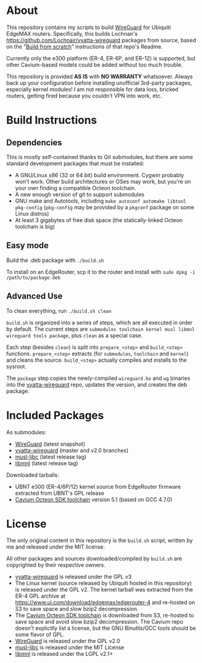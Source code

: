 # About
This repository contains my scripts to build [WireGuard](https://wireguard.com) for Ubiquiti EdgeMAX
routers.  Specifically, this builds Lochnair's https://github.com/Lochnair/vyatta-wireguard packages
from source, based on the "[Build from
scratch](https://github.com/Lochnair/vyatta-wireguard#build-from-scratch)" instructions of that
repo's Readme.

Currently only the e300 platform (ER-4, ER-6P, and ER-12) is supported, but
other Cavium-based models could be added without too much trouble.

This repository is provided **AS IS** with **NO WARRANTY** whatsoever. Always back up your
configuration before installing unofficial 3rd-party packages, especially kernel modules! I am not
responsible for data loss, bricked routers, getting fired because you couldn't VPN into work, etc.

# Build Instructions
## Dependencies
This is mostly self-contained thanks to Git submodules, but there are some standard
development packages that must be installed:

  * A GNU/Linux x86 (32 or 64 bit) build environment. Cygwin probably won't work. Other build
    architectures or OSes may work, but you're on your own finding a compatible Octeon toolchain.
  * A new enough version of git to support submodules
  * GNU make and Autotools, including `make autoconf automake libtool pkg-config` (`pkg-config` may
    be provided by a `pkgconf` package on some Linux distros)
  * At least 3 gigabytes of free disk space (the statically-linked Octeon toolchain is big)

## Easy mode
Build the .deb package with `./build.sh`

To install on an EdgeRouter, scp it to the router and install with `sudo dpkg -i /path/to/package.deb`

## Advanced Use
To clean everything, run `./build.sh clean`

`build.sh` is organized into a series of steps, which are all executed in order by default. The
current steps are `submodules toolchain kernel musl libmnl wireguard tools package`, plus `clean`
as a special case.

Each step (besides `clean`) is split into `prepare_<step>` and `build_<step>` functions.
`prepare_<step>` extracts (for `submodules`, `toolchain` and `kernel`) and cleans the source.
`build_<step>` actually compiles and installs to the sysroot.

The `package` step copies the newly-compiled `wireguard.ko` and `wg` binaries into the
[vyatta-wireguard](https://github.com/Lochnair/vyatta-wireguard) repo, updates the version, and
creates the deb package.

# Included Packages
As submodules:
  * [WireGuard](https://wireguard.com) (latest snapshot)
  * [vyatta-wireguard](https://github.com/Lochnair/vyatta-wireguard) (master and v2.0 branches)
  * [musl-libc](https://www.musl-libc.org/) (latest release tag)
  * [libmnl](https://netfilter.org/projects/libmnl/index.html) (latest release tag)

Downloaded tarballs:
  * UBNT e300 (ER-4/6P/12) kernel source from EdgeRouter firmware extracted from UBNT's GPL release
  * [Cavium Octeon SDK toolchain](https://github.com/Cavium-Open-Source-Distributions/OCTEON-SDK)
    version 5.1 (based on GCC 4.7.0)

# License
The only original content in this repository is the `build.sh` script, written by me and released
under the MIT license.

All other packages and sources downloaded/compiled by `build.sh` are copyrighted by their respective
owners.

  * [vyatta-wireguard](https://github.com/Lochnair/vyatta-wireguard) is released under the GPL v3
  * The Linux kernel (source released by Ubiquiti hosted in this repository) is released under the
    GPL v2. The kernel tarball was extracted from the ER-4 GPL archive at
    https://www.ui.com/download/edgemax/edgerouter-4 and re-hosted on S3 to save space and slow bzip2
    decompression.
  * The [Cavium Octeon SDK toolchain](https://github.com/Cavium-Open-Source-Distributions/OCTEON-SDK)
    is downloaded from S3, re-hosted to save space and avoid slow bzip2 decompression.
    The Cavium repo doesn't explicitly list a license, but the GNU Binutils/GCC tools should be some
    flavor of GPL.
  * [WireGuard](https://wireguard.com) is released under the GPL v2.0
  * [musl-libc](https://www.musl-libc.org/) is released under the MIT License
  * [libmnl](https://netfilter.org/projects/libmnl/index.html) is released under the LGPL v2.1+
